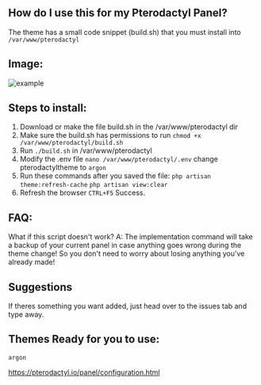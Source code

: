 
## How do I use this for my Pterodactyl Panel?
The theme has a small code snippet (build.sh) that you must install into `/var/www/pterodactyl`

## Image:
![example](https://github.com/minenite/paneltheme/blob/master/Pterodactyl.png?raw=true)

## Steps to install:
1. Download or make the file build.sh in the /var/www/pterodactyl dir
2. Make sure the build.sh has permissions to run `chmod +x /var/www/pterodactyl/build.sh`
3. Run `./build.sh` in /var/www/pterodactyl
4. Modify the .env file `nano /var/www/pterodactyl/.env` change pterodactyltheme to `argon`
5. Run these commands after you saved the file: `php artisan theme:refresh-cache` `php artisan view:clear`
6. Refresh the browser `CTRL+F5` Success.
## FAQ:
What if this script doesn't work? A:
The implementation command will take a backup of your current panel in case anything goes wrong during the theme change! So you don't need to worry about losing anything you've already made!



## Suggestions
If theres something you want added, just head over to the issues tab and type away.

## Themes Ready for you to use:
`argon`

https://pterodactyl.io/panel/configuration.html
